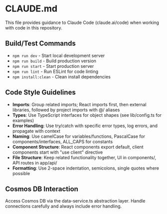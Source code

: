 # CLAUDE.md

This file provides guidance to Claude Code (claude.ai/code) when working with code in this repository.

## Build/Test Commands
- `npm run dev` - Start local development server
- `npm run build` - Build production version
- `npm run start` - Start production server
- `npm run lint` - Run ESLint for code linting
- `npm install:clean` - Clean install dependencies

## Code Style Guidelines
- **Imports**: Group related imports; React imports first, then external libraries, followed by project imports with @/ aliases
- **Types**: Use TypeScript interfaces for object shapes (see lib/config.ts for examples)
- **Error Handling**: Use try/catch with specific error types, log errors, and propagate with context
- **Naming**: Use camelCase for variables/functions, PascalCase for components/interfaces, ALL_CAPS for constants
- **Component Structure**: React components export default, client components start with "use client" directive
- **File Structure**: Keep related functionality together, UI in components/, API routes in app/api/
- **Formatting**: Use 2-space indentation, semicolons, single quotes where possible

## Cosmos DB Interaction
Access Cosmos DB via the data-service.ts abstraction layer. Handle connections carefully and always include error handling.